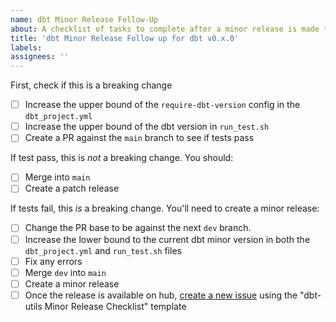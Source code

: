 ```yaml
---
name: dbt Minor Release Follow-Up
about: A checklist of tasks to complete after a minor release is made to dbt
title: 'dbt Minor Release Follow up for dbt v0.x.0'
labels:
assignees: ''
---
```


First, check if this is a breaking change
- [ ] Increase the upper bound of the `require-dbt-version` config in the `dbt_project.yml`
- [ ] Increase the upper bound of the dbt version in `run_test.sh`
- [ ] Create a PR against the `main` branch to see if tests pass

If test pass, this is _not_ a breaking change. You should:
- [ ] Merge into `main`
- [ ] Create a patch release

If tests fail, this _is_ a breaking change. You'll need to create a minor release:
- [ ] Change the PR base to be against the next `dev` branch.
- [ ] Increase the lower bound to the current dbt minor version in both the `dbt_project.yml` and `run_test.sh` files
- [ ] Fix any errors
- [ ] Merge `dev` into `main`
- [ ] Create a minor release
- [ ] Once the release is available on hub, [create a new issue](https://github.com/dbt-labs/dbt-utils/issues/new/choose) using the "dbt-utils Minor Release Checklist" template
